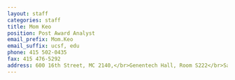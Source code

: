 ```yaml
---
layout: staff
categories: staff
title: Mom Keo
position: Post Award Analyst
email_prefix: Mom.Keo
email_suffix: ucsf, edu
phone: 415 502-0435
fax: 415 476-5292
address: 600 16th Street, MC 2140,</br>Genentech Hall, Room S222</br>San Francisco, CA 94158-2140</br>
---
```

